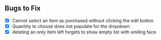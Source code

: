 ## Bugs to Fix

- [X] Cannot select an item as purchased without clicking the edit button
- [X] Quantitiy to choose does not populate for the dropdown
- [X] deleting an only item left forgets to show empty list with smiling face